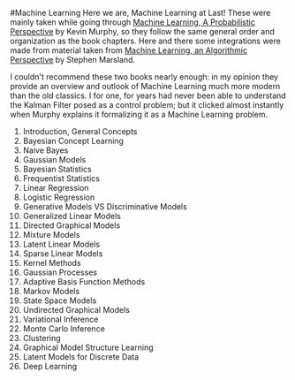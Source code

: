 #Machine Learning
Here we are, Machine Learning at Last!
These were mainly taken while going through [Machine Learning, A Probabilistic Perspective](https://www.cs.ubc.ca/~murphyk/MLbook/) by Kevin Murphy, so they follow the same general order and organization as the book chapters. Here and there some integrations were made from material taken from [Machine Learning, an Algorithmic Perspective](https://seat.massey.ac.nz/personal/s.r.marsland/MLBook.html) by Stephen Marsland. 

I couldn't recommend these two books nearly enough: in my opinion they provide an overview and outlook of Machine Learning much more modern than the old classics.
I for one, for years had never been able to understand the Kalman Filter posed as a control problem; but it clicked almost instantly when Murphy explains it formalizing it as a Machine Learning problem.

1. Introduction, General Concepts
2. Bayesian Concept Learning
3. Naive Bayes
4. Gaussian Models
5. Bayesian Statistics
6. Frequentist Statistics
7. Linear Regression
8. Logistic Regression
9. Generative Models VS Discriminative Models
10. Generalized Linear Models
11. Directed Graphical Models
12. Mixture Models
13. Latent Linear Models
14. Sparse Linear Models
15. Kernel Methods
16. Gaussian Processes
17. Adaptive Basis Function Methods
18. Markov Models
19. State Space Models
20. Undirected Graphical Models
21. Variational Inference
22. Monte Carlo Inference
23. Clustering
24. Graphical Model Structure Learning
25. Latent Models for Discrete Data
26. Deep Learning